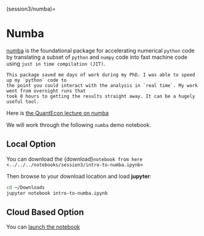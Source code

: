 (session3/numba)=
# Numba

[numba](https://numba.pydata.org) is the foundational package for accelerating numerical
`python` code by translating a subset of `python` and `numpy` code into fast machine code using
`just in time compilation (JIT)`.

```{admonition} Personal Note:
This package saved me days of work during my PhD. I was able to speed up my `python` code to
the point you could interact with the analysis in `real time`. My work went from overnight runs that
took 8 hours to getting the results straight away. It can be a hugely useful tool.
```

Here is [the QuantEcon lecture on numba](https://python-programming.quantecon.org/numba.html)

We will work through the following `numba` demo notebook.

## Local Option

You can download the {download}`notebook from here <../../../notebooks/session3/intro-to-numba.ipynb>`

Then browse to your download location and load **jupyter**:

```bash
cd ~/Downloads
jupyter notebook intro-to-numba.ipynb
```

## Cloud Based Option

You can [launch the notebook](https://mybinder.org/v2/gh/QuantEcon/2021-workshop-rsit/main?filepath=notebooks%2Fsession3%2Fintro-to-numba.ipynb)